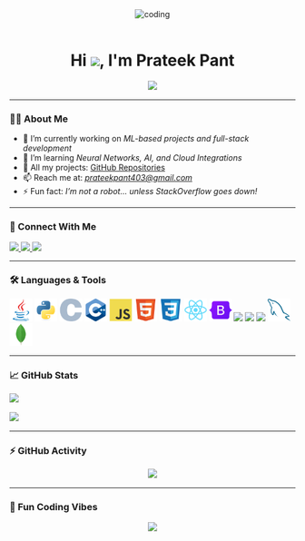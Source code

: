 <div align="center">
  <img src="https://i.pinimg.com/736x/cc/b0/45/ccb04518ec0f00015b14db0270eefddf.jpg" alt="coding" width="400" />
</div>

<br>

<h1 align="center">Hi <img src="https://media.tenor.com/cH_yvjYMGU0AAAAi/hackerman-programming.gif" width="60"/>, I'm Prateek Pant</h1>

<p align="center">
  <img src="https://readme-typing-svg.herokuapp.com?lines=💡+Major:+Computer+Science+Engineering;🌐+Specialization:+Machine+Learning+And+AI;🚀+Space+Exploration+Enthusiast;&center=true&width=600&height=45">
</p>

---

### 👨‍💻 About Me

- 🔭 I’m currently working on *ML-based projects and full-stack development*
- 🌱 I’m learning *Neural Networks, AI, and Cloud Integrations*
- 💼 All my projects: [GitHub Repositories](https://github.com/PrateekPant44?tab=repositories)
- 📫 Reach me at: *prateekpant403@gmail.com*
- ⚡ Fun fact: *I’m not a robot... unless StackOverflow goes down!*

---

### 🔗 Connect With Me

<p>
  <a href="https://www.linkedin.com/in/prateek-pant-00390a239/" target="_blank">
    <img src="https://img.shields.io/badge/LinkedIn-0A66C2?style=for-the-badge&logo=linkedin&logoColor=white" />
  </a>
  <a href="https://www.instagram.com/prateek_pant_/" target="_blank">
    <img src="https://img.shields.io/badge/Instagram-E4405F?style=for-the-badge&logo=instagram&logoColor=white" />
  </a>
  <a href="https://leetcode.com/u/Blaster1617/" target="_blank">
    <img src="https://img.shields.io/badge/LeetCode-FFA116?style=for-the-badge&logo=leetcode&logoColor=white" />
  </a>
</p>

---

### 🛠 Languages & Tools

<p>
  <img src="https://raw.githubusercontent.com/devicons/devicon/master/icons/java/java-original.svg" width="40" />
  <img src="https://raw.githubusercontent.com/devicons/devicon/master/icons/python/python-original.svg" width="40" />
  <img src="https://raw.githubusercontent.com/devicons/devicon/master/icons/c/c-original.svg" width="40" />
  <img src="https://raw.githubusercontent.com/devicons/devicon/master/icons/cplusplus/cplusplus-original.svg" width="40" />
  <img src="https://raw.githubusercontent.com/devicons/devicon/master/icons/javascript/javascript-original.svg" width="40" />
  <img src="https://raw.githubusercontent.com/devicons/devicon/master/icons/html5/html5-original.svg" width="40" />
  <img src="https://raw.githubusercontent.com/devicons/devicon/master/icons/css3/css3-original.svg" width="40" />
  <img src="https://raw.githubusercontent.com/devicons/devicon/master/icons/react/react-original.svg" width="40" />
  <img src="https://raw.githubusercontent.com/devicons/devicon/master/icons/bootstrap/bootstrap-original.svg" width="40" />
  <img src="https://www.vectorlogo.zone/logos/firebase/firebase-icon.svg" width="40" />
  <img src="https://www.vectorlogo.zone/logos/kotlinlang/kotlinlang-icon.svg" width="40" />
  <img src="https://www.vectorlogo.zone/logos/opencv/opencv-icon.svg" width="40" />
  <img src="https://raw.githubusercontent.com/devicons/devicon/master/icons/mysql/mysql-original.svg" width="40" />
  <img src="https://raw.githubusercontent.com/devicons/devicon/master/icons/mongodb/mongodb-original.svg" width="40" />
</p>

---

### 📈 GitHub Stats

<p>
  <img src="https://github-readme-stats.vercel.app/api/top-langs/?username=PrateekPant44&layout=compact&theme=radical" height="180em"/>
</p>
<p>
  <img src="https://github-readme-streak-stats.herokuapp.com/?user=PrateekPant44&theme=radical" height="180em"/>
</p>

---

### ⚡ GitHub Activity

<p align="center">
  <img src="https://github-readme-activity-graph.vercel.app/graph?username=PrateekPant44&theme=react-dark&area=true" />
</p>

---

### 🧠 Fun Coding Vibes

<p align="center">
  <img src="https://i0.wp.com/www.sciencenews.org/wp-content/uploads/2023/04/040823_chatgpt_feat.gif?fit=1024%2C576&ssl=1" width="500" />
</p>
